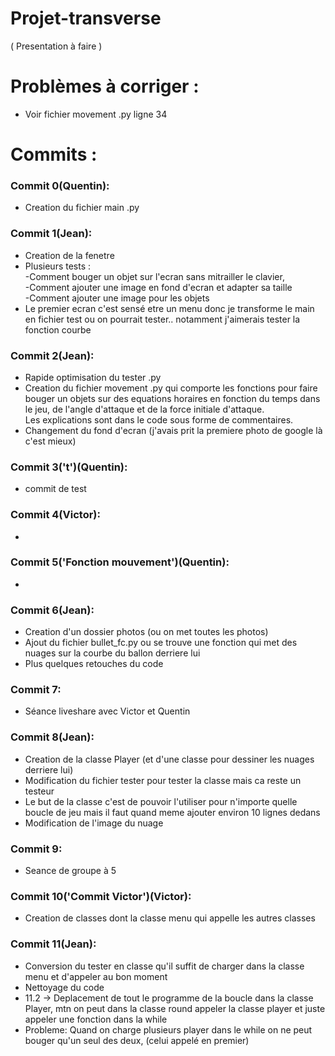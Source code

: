 # Projet-transverse
( Presentation à faire )
# Problèmes à corriger :
* Voir fichier movement .py ligne 34
# Commits :
### Commit 0(Quentin):
* Creation du fichier main .py
### Commit 1(Jean):  
* Creation de la fenetre
* Plusieurs tests :  
-Comment bouger un objet sur l'ecran sans mitrailler le clavier,  
-Comment ajouter une image en fond d'ecran et adapter sa taille  
-Comment ajouter une image pour les objets  
* Le premier ecran c'est sensé etre un menu donc je transforme le main en fichier test ou on pourrait tester.. notamment j'aimerais tester la fonction courbe
### Commit 2(Jean):
* Rapide optimisation du tester .py
* Creation du fichier movement .py qui comporte les fonctions pour faire bouger un objets sur des equations horaires en fonction du temps dans le jeu, de l'angle d'attaque et de la force initiale d'attaque.  
Les explications sont dans le code sous forme de commentaires.
* Changement du fond d'ecran (j'avais prit la premiere photo de google là c'est mieux)
### Commit 3('t')(Quentin):
* commit de test 
### Commit 4(Victor):
* 
### Commit 5('Fonction mouvement')(Quentin):
* 
### Commit 6(Jean):
* Creation d'un dossier photos (ou on met toutes les photos)
* Ajout du fichier bullet_fc.py ou se trouve une fonction qui met des nuages sur la courbe du ballon derriere lui
* Plus quelques retouches du code
### Commit 7:
* Séance liveshare avec Victor et Quentin
### Commit 8(Jean):
* Creation de la classe Player (et d'une classe pour dessiner les nuages derriere lui)
* Modification du fichier tester pour tester la classe mais ca reste un testeur
* Le but de la classe c'est de pouvoir l'utiliser pour n'importe quelle boucle de jeu mais il faut quand meme ajouter environ 10 lignes dedans
* Modification de l'image du nuage 
### Commit 9:
* Seance de groupe à 5
### Commit 10('Commit Victor')(Victor):
* Creation de classes dont la classe menu qui appelle les autres classes
### Commit 11(Jean):
* Conversion du tester en classe qu'il suffit de charger dans la classe menu et d'appeler au bon moment 
* Nettoyage du code
* 11.2 -> Deplacement de tout le programme de la boucle dans la classe Player, mtn on peut dans la classe round appeler la classe player et juste appeler une fonction dans la while 
* Probleme: Quand on charge plusieurs player dans le while on ne peut bouger qu'un seul des deux, (celui appelé en premier)